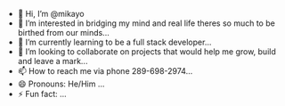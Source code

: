 - 👋 Hi, I’m @mikayo
- 👀 I’m interested in bridging my mind and real life theres so much to be birthed from our minds...
- 🌱 I’m currently learning to be a full stack developer...
- 💞️ I’m looking to collaborate on projects that would help me grow, build and leave a mark...
- 📫 How to reach me via phone 289-698-2974...
- 😄 Pronouns: He/Him ...
- ⚡ Fun fact: ...

<!---
mikayoos/mikayoos is a ✨ special ✨ repository because its `README.md` (this file) appears on your GitHub profile.
You can click the Preview link to take a look at your changes.
--->

